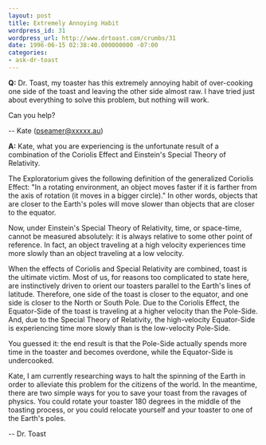 ```yaml
---
layout: post
title: Extremely Annoying Habit
wordpress_id: 31
wordpress_url: http://www.drtoast.com/crumbs/31
date: 1996-06-15 02:38:40.000000000 -07:00
categories:
- ask-dr-toast
---
```

**Q:** Dr. Toast, my toaster has this extremely annoying habit of over-cooking one side of the toast and leaving the other side almost raw. I have tried just about everything to solve this problem, but nothing will work.

Can you help?

-- Kate (pseamer@xxxxx.au)

**A:** Kate, what you are experiencing is the unfortunate result of a combination of the Coriolis Effect and Einstein's Special Theory of Relativity.

The Exploratorium gives the following definition of the generalized Coriolis Effect: "In a rotating environment, an object moves faster if it is farther from the axis of rotation (it moves in a bigger circle)." In other words, objects that are closer to the Earth's poles will move slower than objects that are closer to the equator.

Now, under Einstein's Special Theory of Relativity, time, or space-time, cannot be measured absolutely: it is always relative to some other point of reference. In fact, an object traveling at a high velocity experiences time more slowly than an object traveling at a low velocity.

When the effects of Coriolis and Special Relativity are combined, toast is the ultimate victim. Most of us, for reasons too complicated to state here, are instinctively driven to orient our toasters parallel to the Earth's lines of latitude. Therefore, one side of the toast is closer to the equator, and one side is closer to the North or South Pole. Due to the Coriolis Effect, the Equator-Side of the toast is traveling at a higher velocity than the Pole-Side. And, due to the Special Theory of Relativity, the high-velocity Equator-Side is experiencing time more slowly than is the low-velocity Pole-Side.

You guessed it: the end result is that the Pole-Side actually spends more time in the toaster and becomes overdone, while the Equator-Side is undercooked.

Kate, I am currently researching ways to halt the spinning of the Earth in order to alleviate this problem for the citizens of the world. In the meantime, there are two simple ways for you to save your toast from the ravages of physics. You could rotate your toaster 180 degrees in the middle of the toasting process, or you could relocate yourself and your toaster to one of the Earth's poles.

-- Dr. Toast
